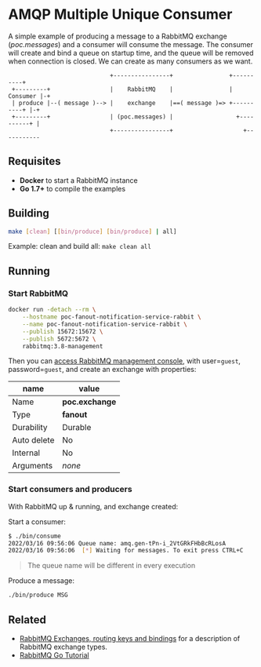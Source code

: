 # AMQP Multiple Unique Consumer

A simple example of producing a message to a RabbitMQ exchange (*poc.messages*) and a consumer will consume the message. The consumer will create and bind a queue on startup time, and the queue will be removed when connection is closed. We can create as many consumers as we want.

```text
                             +----------------+                +----------+
 +---------+                 |    RabbitMQ    |                | Consumer |-+
 | produce |--( message )--> |    exchange    |==( message )=> +----------+ |-+
 +---------+                 | (poc.messages) |                  +----------+ |
                             +----------------+                    +-----------
```

## Requisites

- **Docker** to start a RabbitMQ instance
- **Go 1.7+** to compile the examples


## Building

```bash
make [clean] [[bin/produce] [bin/produce] | all]
```

Example: clean and build all: `make clean all`

## Running

### Start RabbitMQ

```bash
docker run -detach --rm \
    --hostname poc-fanout-notification-service-rabbit \
    --name poc-fanout-notification-service-rabbit \
    --publish 15672:15672 \
    --publish 5672:5672 \
    rabbitmq:3.8-management
```

Then you can [access RabbitMQ management console](http://localhost:15672), with user=`guest`, password=`guest`, and create an exchange with properties:

| name        |  value           |
|-------------|------------------|
| Name        | **poc.exchange** |
| Type        | **fanout**       |
| Durability  | Durable          |
| Auto delete | No               |
| Internal    | No               |
| Arguments   | *none*           |

### Start consumers and producers

With RabbitMQ up & running, and exchange created:

Start a consumer: 

```bash
$ ./bin/consume
2022/03/16 09:56:06 Queue name: amq.gen-tPn-i_2VtGRkFHbBcRLosA
2022/03/16 09:56:06  [*] Waiting for messages. To exit press CTRL+C
```

> The queue name will be different in every execution

Produce a message:

```bash
./bin/produce MSG
```

## Related

- [RabbitMQ Exchanges, routing keys and bindings](https://www.cloudamqp.com/blog/part4-rabbitmq-for-beginners-exchanges-routing-keys-bindings.html) for a description of RabbitMQ exchange types.
- [RabbitMQ Go Tutorial](https://www.rabbitmq.com/tutorials/tutorial-one-go.html)
